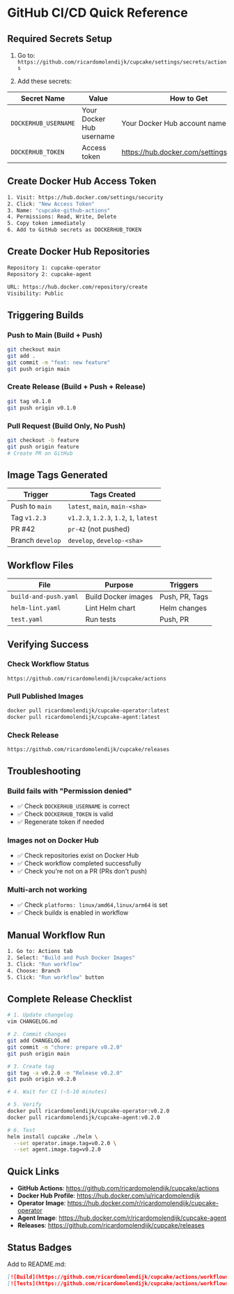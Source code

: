 # GitHub CI/CD Quick Reference

## Required Secrets Setup

1. Go to: `https://github.com/ricardomolendijk/cupcake/settings/secrets/actions`

2. Add these secrets:

| Secret Name | Value | How to Get |
|-------------|-------|------------|
| `DOCKERHUB_USERNAME` | Your Docker Hub username | Your Docker Hub account name |
| `DOCKERHUB_TOKEN` | Access token | https://hub.docker.com/settings/security |

## Create Docker Hub Access Token

```bash
1. Visit: https://hub.docker.com/settings/security
2. Click: "New Access Token"
3. Name: "cupcake-github-actions"
4. Permissions: Read, Write, Delete
5. Copy token immediately
6. Add to GitHub secrets as DOCKERHUB_TOKEN
```

## Create Docker Hub Repositories

```bash
Repository 1: cupcake-operator
Repository 2: cupcake-agent

URL: https://hub.docker.com/repository/create
Visibility: Public
```

## Triggering Builds

### Push to Main (Build + Push)
```bash
git checkout main
git add .
git commit -m "feat: new feature"
git push origin main
```

### Create Release (Build + Push + Release)
```bash
git tag v0.1.0
git push origin v0.1.0
```

### Pull Request (Build Only, No Push)
```bash
git checkout -b feature
git push origin feature
# Create PR on GitHub
```

## Image Tags Generated

| Trigger | Tags Created |
|---------|--------------|
| Push to `main` | `latest`, `main`, `main-<sha>` |
| Tag `v1.2.3` | `v1.2.3`, `1.2.3`, `1.2`, `1`, `latest` |
| PR #42 | `pr-42` (not pushed) |
| Branch `develop` | `develop`, `develop-<sha>` |

## Workflow Files

| File | Purpose | Triggers |
|------|---------|----------|
| `build-and-push.yaml` | Build Docker images | Push, PR, Tags |
| `helm-lint.yaml` | Lint Helm chart | Helm changes |
| `test.yaml` | Run tests | Push, PR |

## Verifying Success

### Check Workflow Status
```
https://github.com/ricardomolendijk/cupcake/actions
```

### Pull Published Images
```bash
docker pull ricardomolendijk/cupcake-operator:latest
docker pull ricardomolendijk/cupcake-agent:latest
```

### Check Release
```
https://github.com/ricardomolendijk/cupcake/releases
```

## Troubleshooting

### Build fails with "Permission denied"
- ✅ Check `DOCKERHUB_USERNAME` is correct
- ✅ Check `DOCKERHUB_TOKEN` is valid
- ✅ Regenerate token if needed

### Images not on Docker Hub
- ✅ Check repositories exist on Docker Hub
- ✅ Check workflow completed successfully
- ✅ Check you're not on a PR (PRs don't push)

### Multi-arch not working
- ✅ Check `platforms: linux/amd64,linux/arm64` is set
- ✅ Check buildx is enabled in workflow

## Manual Workflow Run

```bash
1. Go to: Actions tab
2. Select: "Build and Push Docker Images"
3. Click: "Run workflow"
4. Choose: Branch
5. Click: "Run workflow" button
```

## Complete Release Checklist

```bash
# 1. Update changelog
vim CHANGELOG.md

# 2. Commit changes
git add CHANGELOG.md
git commit -m "chore: prepare v0.2.0"
git push origin main

# 3. Create tag
git tag -a v0.2.0 -m "Release v0.2.0"
git push origin v0.2.0

# 4. Wait for CI (~5-10 minutes)

# 5. Verify
docker pull ricardomolendijk/cupcake-operator:v0.2.0
docker pull ricardomolendijk/cupcake-agent:v0.2.0

# 6. Test
helm install cupcake ./helm \
  --set operator.image.tag=v0.2.0 \
  --set agent.image.tag=v0.2.0
```

## Quick Links

- **GitHub Actions**: https://github.com/ricardomolendijk/cupcake/actions
- **Docker Hub Profile**: https://hub.docker.com/u/ricardomolendijk
- **Operator Image**: https://hub.docker.com/r/ricardomolendijk/cupcake-operator
- **Agent Image**: https://hub.docker.com/r/ricardomolendijk/cupcake-agent
- **Releases**: https://github.com/ricardomolendijk/cupcake/releases

## Status Badges

Add to README.md:

```markdown
[![Build](https://github.com/ricardomolendijk/cupcake/actions/workflows/build-and-push.yaml/badge.svg)](https://github.com/ricardomolendijk/cupcake/actions/workflows/build-and-push.yaml)
[![Tests](https://github.com/ricardomolendijk/cupcake/actions/workflows/test.yaml/badge.svg)](https://github.com/ricardomolendijk/cupcake/actions/workflows/test.yaml)
```
